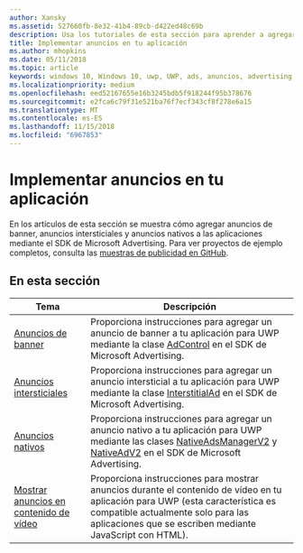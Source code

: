 ```yaml
---
author: Xansky
ms.assetid: 527660fb-8e32-41b4-89cb-d422ed48c69b
description: Usa los tutoriales de esta sección para aprender a agregar anuncios de banner, anuncios intersticiales y anuncios nativos a las aplicaciones mediante el SDK de Microsoft Advertising.
title: Implementar anuncios en tu aplicación
ms.author: mhopkins
ms.date: 05/11/2018
ms.topic: article
keywords: windows 10, Windows 10, uwp, UWP, ads, anuncios, advertising, publicidad, walkthroughs, tutoriales
ms.localizationpriority: medium
ms.openlocfilehash: eed52167655e16b3245bdb5f918244f95b378676
ms.sourcegitcommit: e2fca6c79f31e521ba76f7ecf343cf8f278e6a15
ms.translationtype: MT
ms.contentlocale: es-ES
ms.lasthandoff: 11/15/2018
ms.locfileid: "6967853"
---
```

# <a name="implement-ads-in-your-app"></a>Implementar anuncios en tu aplicación

En los artículos de esta sección se muestra cómo agregar anuncios de banner, anuncios intersticiales y anuncios nativos a las aplicaciones mediante el SDK de Microsoft Advertising. Para ver proyectos de ejemplo completos, consulta las [muestras de publicidad en GitHub](http://aka.ms/githubads).

## <a name="in-this-section"></a>En esta sección

|  Tema    | Descripción |               
|----------|-------|
| [Anuncios de banner](banner-ads.md)     | Proporciona instrucciones para agregar un anuncio de banner a tu aplicación para UWP mediante la clase [AdControl](https://docs.microsoft.com/uwp/api/microsoft.advertising.winrt.ui.adcontrol) en el SDK de Microsoft Advertising.        |
| [Anuncios intersticiales](interstitial-ads.md)    | Proporciona instrucciones para agregar un anuncio intersticial a tu aplicación para UWP mediante la clase [InterstitialAd](https://docs.microsoft.com/uwp/api/microsoft.advertising.winrt.ui.interstitialad) en el SDK de Microsoft Advertising.       |
| [Anuncios nativos](native-ads.md)       | Proporciona instrucciones para agregar un anuncio nativo a tu aplicación para UWP mediante las clases [NativeAdsManagerV2](https://docs.microsoft.com/uwp/api/microsoft.advertising.winrt.ui.nativeadsmanagerv2) y [NativeAdV2](https://docs.microsoft.com/uwp/api/microsoft.advertising.winrt.ui.nativeadv2) en el SDK de Microsoft Advertising.  |
| [Mostrar anuncios en contenido de vídeo](add-advertisements-to-video-content.md)     |  Proporciona instrucciones para mostrar anuncios durante el contenido de vídeo en tu aplicación para UWP (esta característica es compatible actualmente solo para las aplicaciones que se escriben mediante JavaScript con HTML). |



 

 
